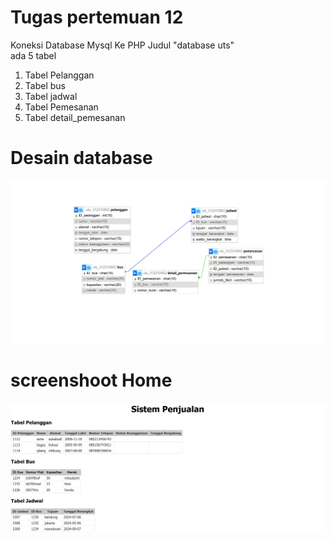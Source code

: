 # Tugas pertemuan 12

Koneksi Database Mysql Ke PHP
Judul "database uts"
<br>
ada 5 tabel <br>
1. Tabel Pelanggan <br>
2. Tabel bus <br>
3. Tabel jadwal <br>
4. Tabel Pemesanan <br>
5.  Tabel detail_pemesanan <br>

# Desain database

<img src="db.png" img>
            
# screenshoot Home

<img src="home.png" img>
